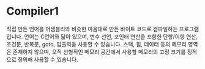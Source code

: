 # Compiler1

직접 만든 언어를 어셈블리와 비슷한 마음대로 만든 바이트 코드로 컴파일하는 프로그램입니다.
언어는 C언어와 닮아 있으며,
변수 선언, 포인터 연산을 포함한 단항/이항 연산, 조건문, 반복문, goto, 입출력을 사용할 수 있습니다.
스택, 힙, 데이터 등의 메모리 영역은 존재하지 않으며, 오직 선형적인 메모리 공간에서 사용할 메모리의 고정 크기를 정적으로 정의해 사용할 수 있습니다.

